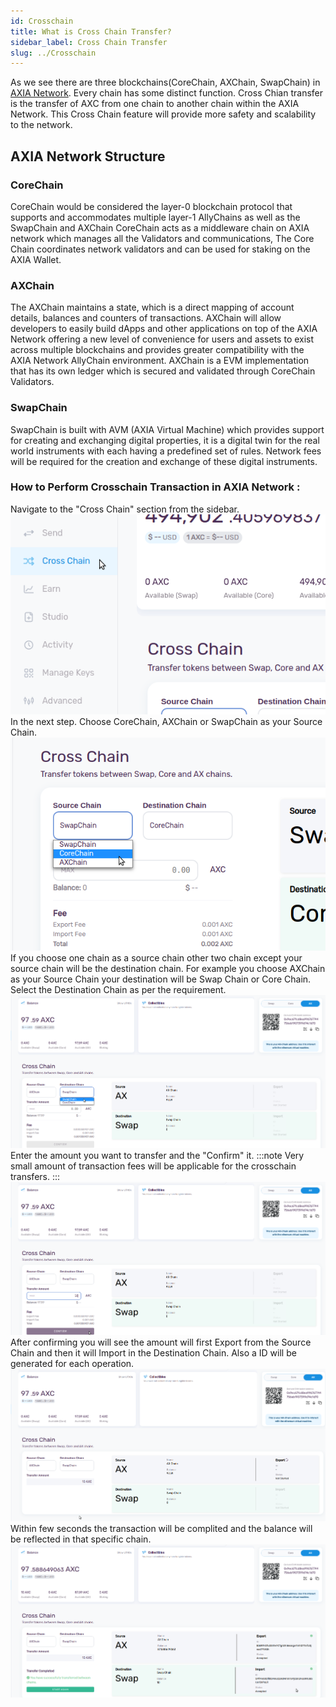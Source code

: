 ```yaml
---
id: Crosschain
title: What is Cross Chain Transfer?
sidebar_label: Cross Chain Transfer
slug: ../Crosschain
---
```



As we see there are three blockchains(CoreChain, AXChain, SwapChain) in [AXIA Network](../docs/The-AXIA-Network). Every chain has some distinct function. Cross Chian transfer is the transfer of AXC from one chain to another chain within the AXIA Network. This Cross Chain feature will provide more safety and scalability to the network.



## AXIA Network Structure
### CoreChain
CoreChain would be considered the layer-0 blockchain protocol that supports and accommodates multiple layer-1 AllyChains as well as the SwapChain and AXChain CoreChain acts as a middleware chain on AXIA network which manages all the Validators and communications, The Core Chain coordinates network validators and can be used for staking on the AXIA Wallet.

### AXChain
The AXChain maintains a state, which is a direct mapping of account details, balances and counters of transactions. AXChain will allow developers to easily build dApps and other applications on top of the AXIA Network offering a new level of convenience for users and assets to exist across multiple blockchains and provides greater compatibility with the AXIA Network AllyChain environment. AXChain is a EVM implementation that has its own ledger which is secured and validated through CoreChain Validators.

### SwapChain
SwapChain is built with AVM (AXIA Virtual Machine) which provides support for creating and exchanging digital properties, it is a digital twin for the real world instruments with each having a predefined set of rules. Network fees will be required for the creation and exchange of these digital instruments.



### How to Perform Crosschain Transaction in AXIA Network :
Navigate to the "Cross Chain" section from the sidebar.
![pjs-01](../assets/webWallet/w32.png)
In the next step. Choose CoreChain, AXChain or SwapChain as your Source Chain.
![pjs-01](../assets/webWallet/w33.png)
If you choose one chain as a source chain other two chain except your source chain will be the destination chain.
For example you choose AXChain as your Source Chain your destination will be Swap Chain or Core Chain. Select the Destination Chain as per the requirement.
![pjs-01](../assets/webWallet/w19.png)
Enter the amount you want to transfer and the "Confirm" it.
:::note
Very small amount of transaction fees will be applicable for the crosschain transfers.
:::
![pjs-01](../assets/webWallet/w20.png)
After confirming you will see the amount will first Export from the Source Chain and then it will Import in the Destination Chain. Also a ID will be generated for each operation.
![pjs-01](../assets/webWallet/w21.png)
Within few seconds the transaction will be complited and the balance will be reflected in that specific chain.
![pjs-01](../assets/webWallet/w22.png)
